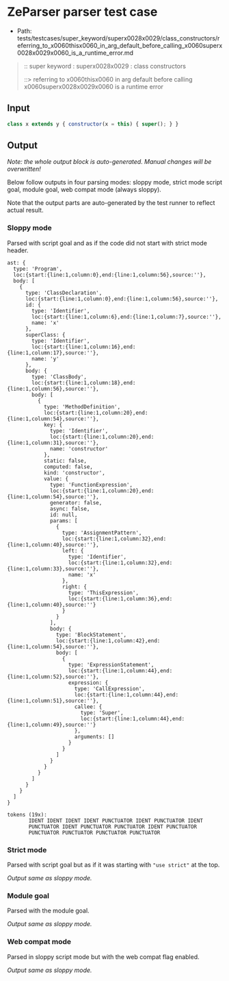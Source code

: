 # ZeParser parser test case

- Path: tests/testcases/super_keyword/superx0028x0029/class_constructors/referring_to_x0060thisx0060_in_arg_default_before_calling_x0060superx0028x0029x0060_is_a_runtime_error.md

> :: super keyword : superx0028x0029 : class constructors
>
> ::> referring to x0060thisx0060 in arg default before calling x0060superx0028x0029x0060 is a runtime error

## Input

`````js
class x extends y { constructor(x = this) { super(); } }
`````

## Output

_Note: the whole output block is auto-generated. Manual changes will be overwritten!_

Below follow outputs in four parsing modes: sloppy mode, strict mode script goal, module goal, web compat mode (always sloppy).

Note that the output parts are auto-generated by the test runner to reflect actual result.

### Sloppy mode

Parsed with script goal and as if the code did not start with strict mode header.

`````
ast: {
  type: 'Program',
  loc:{start:{line:1,column:0},end:{line:1,column:56},source:''},
  body: [
    {
      type: 'ClassDeclaration',
      loc:{start:{line:1,column:0},end:{line:1,column:56},source:''},
      id: {
        type: 'Identifier',
        loc:{start:{line:1,column:6},end:{line:1,column:7},source:''},
        name: 'x'
      },
      superClass: {
        type: 'Identifier',
        loc:{start:{line:1,column:16},end:{line:1,column:17},source:''},
        name: 'y'
      },
      body: {
        type: 'ClassBody',
        loc:{start:{line:1,column:18},end:{line:1,column:56},source:''},
        body: [
          {
            type: 'MethodDefinition',
            loc:{start:{line:1,column:20},end:{line:1,column:54},source:''},
            key: {
              type: 'Identifier',
              loc:{start:{line:1,column:20},end:{line:1,column:31},source:''},
              name: 'constructor'
            },
            static: false,
            computed: false,
            kind: 'constructor',
            value: {
              type: 'FunctionExpression',
              loc:{start:{line:1,column:20},end:{line:1,column:54},source:''},
              generator: false,
              async: false,
              id: null,
              params: [
                {
                  type: 'AssignmentPattern',
                  loc:{start:{line:1,column:32},end:{line:1,column:40},source:''},
                  left: {
                    type: 'Identifier',
                    loc:{start:{line:1,column:32},end:{line:1,column:33},source:''},
                    name: 'x'
                  },
                  right: {
                    type: 'ThisExpression',
                    loc:{start:{line:1,column:36},end:{line:1,column:40},source:''}
                  }
                }
              ],
              body: {
                type: 'BlockStatement',
                loc:{start:{line:1,column:42},end:{line:1,column:54},source:''},
                body: [
                  {
                    type: 'ExpressionStatement',
                    loc:{start:{line:1,column:44},end:{line:1,column:52},source:''},
                    expression: {
                      type: 'CallExpression',
                      loc:{start:{line:1,column:44},end:{line:1,column:51},source:''},
                      callee: {
                        type: 'Super',
                        loc:{start:{line:1,column:44},end:{line:1,column:49},source:''}
                      },
                      arguments: []
                    }
                  }
                ]
              }
            }
          }
        ]
      }
    }
  ]
}

tokens (19x):
       IDENT IDENT IDENT IDENT PUNCTUATOR IDENT PUNCTUATOR IDENT
       PUNCTUATOR IDENT PUNCTUATOR PUNCTUATOR IDENT PUNCTUATOR
       PUNCTUATOR PUNCTUATOR PUNCTUATOR PUNCTUATOR
`````

### Strict mode

Parsed with script goal but as if it was starting with `"use strict"` at the top.

_Output same as sloppy mode._

### Module goal

Parsed with the module goal.

_Output same as sloppy mode._

### Web compat mode

Parsed in sloppy script mode but with the web compat flag enabled.

_Output same as sloppy mode._
